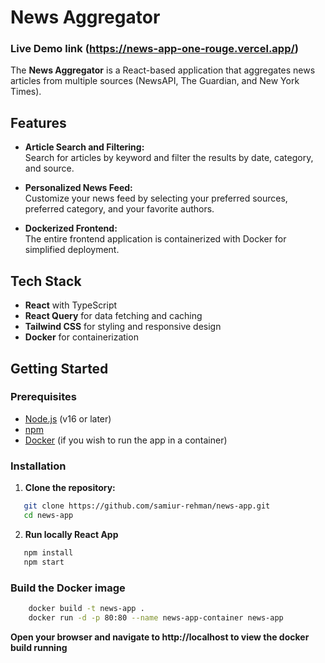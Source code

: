 # News Aggregator 
### Live Demo link (https://news-app-one-rouge.vercel.app/)

The **News Aggregator** is a React-based application that aggregates news articles from multiple sources (NewsAPI, The Guardian, and New York Times).

## Features

- **Article Search and Filtering:**  
  Search for articles by keyword and filter the results by date, category, and source.

- **Personalized News Feed:**  
  Customize your news feed by selecting your preferred sources, preferred category, and your favorite authors.

- **Dockerized Frontend:**  
  The entire frontend application is containerized with Docker for simplified deployment.

## Tech Stack

- **React** with TypeScript
- **React Query** for data fetching and caching
- **Tailwind CSS** for styling and responsive design
- **Docker** for containerization

## Getting Started

### Prerequisites

- [Node.js](https://nodejs.org/) (v16 or later)
- [npm](https://www.npmjs.com/)
- [Docker](https://www.docker.com/get-started) (if you wish to run the app in a container)

### Installation

1. **Clone the repository:**

```bash
   git clone https://github.com/samiur-rehman/news-app.git
   cd news-app
```
2. **Run locally React App**
```bash
   npm install
   npm start
```
### Build the Docker image

```bash
    docker build -t news-app .
    docker run -d -p 80:80 --name news-app-container news-app
```

**Open your browser and navigate to http://localhost to view the docker build running**

